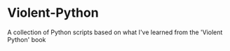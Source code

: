 # Violent-Python
A collection of Python scripts based on what I've learned from the 'Violent Python' book
